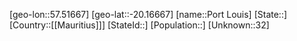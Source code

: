 ﻿---
location: [-20.16667,57.51667]
type: City
tags:
- geo/City


SpocWebEntityId: 35976
isDeleted: false
confidential: public

---
[geo-lon::57.51667]
[geo-lat::-20.16667]
[name::Port Louis]
[State::]
[Country::[[Mauritius]]]
[StateId::]
[Population::]
[Unknown::32]

